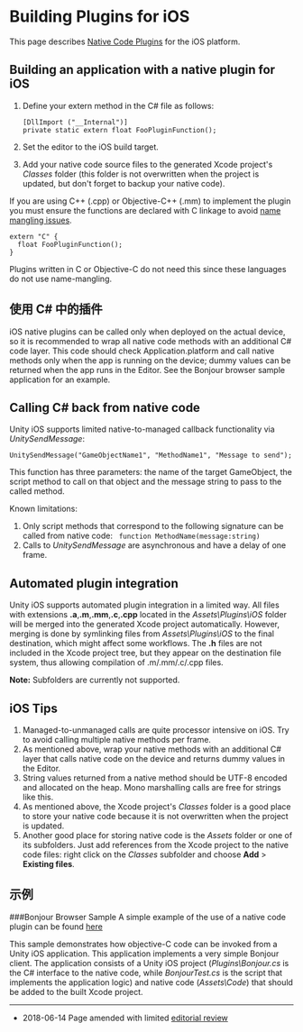 Building Plugins for iOS
========================


This page describes [Native Code Plugins](Plugins.html) for the iOS platform.


Building an application with a native plugin for iOS
----------------------------------------------------


1. Define your extern method in the C# file as follows:


    ````
    [DllImport ("__Internal")]
    private static extern float FooPluginFunction();
    ````
1. Set the editor to the iOS build target.
1. Add your native code source files to the generated Xcode project's _Classes_ folder (this folder is not overwritten when the project is updated, but don't forget to backup your native code).

If you are using C++ (.cpp) or Objective-C++ (.mm) to implement the plugin you must ensure the functions are declared with C linkage to avoid [name mangling issues](http://en.wikipedia.org/wiki/Name_mangling). 

````
extern "C" {
  float FooPluginFunction();
}
````

Plugins written in C or Objective-C do not need this since these languages do not use name-mangling.

使用 C# 中的插件
-------------------------

iOS native plugins can be called only when deployed on the actual device, so it is recommended to wrap all native code methods with an additional C# code layer. This code should check Application.platform and call native methods only when the app is running on the device; dummy values can be returned when the app runs in the Editor. See the Bonjour browser sample application for an example.

Calling C# back from native code
---------------------------------------------

Unity iOS supports limited native-to-managed callback functionality via _UnitySendMessage_:

````
UnitySendMessage("GameObjectName1", "MethodName1", "Message to send");
````
This function has three parameters: the name of the target GameObject, the script method to call on that object and the message string to pass to the called method.

Known limitations:

1. Only script methods that correspond to the following signature can be called from native code: ` function MethodName(message:string)`
1. Calls to _UnitySendMessage_ are asynchronous and have a delay of one frame.

Automated plugin integration
----------------------------

Unity iOS supports automated plugin integration in a limited way. All files with extensions __.a__,__.m__,__.mm__,__.c__,__.cpp__ located in the _Assets\Plugins\iOS_ folder will be merged into the generated Xcode project automatically. However, merging is done by symlinking files from _Assets\Plugins\iOS_ to the final destination, which might affect some workflows. The __.h__ files are not included in the Xcode project tree, but they appear on the destination file system, thus allowing compilation of .m/.mm/.c/.cpp files.
 
**Note:** Subfolders are currently not supported.

iOS Tips
--------


1. Managed-to-unmanaged calls are quite processor intensive on iOS. Try to avoid calling multiple native methods per frame.
1. As mentioned above, wrap your native methods with an additional C# layer that calls native code on the device and returns dummy values in the Editor.
1. String values returned from a native method should be UTF-8 encoded and allocated on the heap. Mono marshalling calls are free for strings like this.
1. As mentioned above, the Xcode project's _Classes_ folder is a good place to store your native code because it is not overwritten when the project is updated.
1. Another good place for storing native code is the _Assets_ folder or one of its subfolders. Just add references from the Xcode project to the native code files: right click on the _Classes_ subfolder and choose __Add__ &gt; __Existing files__.


示例
--------



###Bonjour Browser Sample
A simple example of the use of a native code plugin can be found [here](../uploads/Examples/iPhoneNativeCodeSample.zip)

This sample demonstrates how objective-C code can be invoked
from a Unity iOS application. This application implements a very simple Bonjour client.
The application consists of a Unity iOS project (_Plugins\Bonjour.cs_ is the C# interface to the native code, while _BonjourTest.cs_ is the script that implements the application logic) and native code (_Assets\Code_) that should be added to the built Xcode project.

---

* <span class="page-edit">2018-06-14  Page amended with limited [editorial review](DocumentationEditorialReview.html)
</span>
